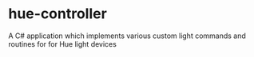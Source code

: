 # hue-controller
A C# application which implements various custom light commands and routines for for Hue light devices
